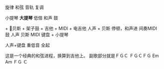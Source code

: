 旋律
和弦
音轨
复调

小提琴
**大提琴**
低倍
和声
鼓



\+  贝斯 
\+  架子鼓
\+  吉他
\+  MIDI
\+  电吉他
人声 + 贝斯
停顿，和声进
间奏MIDI 鼓
人声 贝斯 MIDI 键盘
\+ 小提琴

人声+键盘
重低音
全起


这是一个经典的和弦进程，换算到吉他上。
副歌部分就是ＦＧＣ ＦＧＣＦＧ Em Am ＦＧ Ｃ